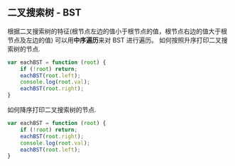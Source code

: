## 二叉搜索树 - BST
根据二叉搜索树的特征(根节点左边的值小于根节点的值，根节点右边的值大于根节点及左边的值)
可以用**中序遍历**来对 BST 进行遍历。
如何按照升序打印二叉搜索树的节点.
```js
var eachBST = function (root) {
    if (!root) return;
    eachBST(root.left);
    console.log(root.val);
    eachBST(root.right);
}
```

如何降序打印二叉搜索树的节点.
```js
var eachBST = function (root) {
    if (!root) return;
    eachBST(root.right);
    console.log(root.val);
    eachBST(root.left);
}
```
